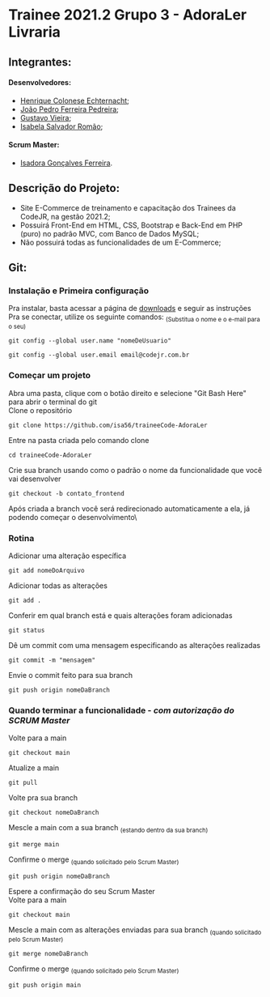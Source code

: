 # **Trainee 2021.2 Grupo 3 - AdoraLer Livraria**

## Integrantes:

#### Desenvolvedores:

* [Henrique Colonese Echternacht](https://github.com/hcolonese);
* [João Pedro Ferreira Pedreira](https://github.com/JoaoPedroFerreiraPedreira);
* [Gustavo Vieira](https://github.com/GustRib);
* [Isabela Salvador Romão](https://github.com/isabela1s);

#### Scrum Master:

* [Isadora Gonçalves Ferreira](https://github.com/isa56/).

## Descrição do Projeto:

* Site E-Commerce de treinamento e capacitação dos Trainees da CodeJR, na gestão 2021.2;
* Possuirá Front-End em HTML, CSS, Bootstrap e Back-End em PHP (puro) no padrão MVC, com Banco de Dados MySQL;
* Não possuirá todas as funcionalidades de um E-Commerce;

## Git:

### Instalação e Primeira configuração

Pra instalar, basta acessar a página de [downloads](https://git-scm.com/downloads) e seguir as instruções\
Pra se conectar, utilize os seguinte comandos: <sub>(Substitua o nome e o e-mail para o seu)<sub/>
```
git config --global user.name "nomeDeUsuario"
```
```
git config --global user.email email@codejr.com.br
```

### Começar um projeto

Abra uma pasta, clique com o botão direito e selecione "Git Bash Here" para abrir o terminal do git\
Clone o repositório
```
git clone https://github.com/isa56/traineeCode-AdoraLer
```
Entre na pasta criada pelo comando clone
```
cd traineeCode-AdoraLer
```
Crie sua branch usando como o padrão o nome da funcionalidade que você vai desenvolver
```
git checkout -b contato_frontend
```
Após criada a branch você será redirecionado automaticamente a ela, já podendo começar o desenvolvimento\


### Rotina

Adicionar uma alteração específica
```
git add nomeDoArquivo
```
Adicionar todas as alterações
```
git add .
```
Conferir em qual branch está e quais alterações foram adicionadas
```
git status
```
Dê um commit com uma mensagem especificando as alterações realizadas
```
git commit -m "mensagem"
```
Envie o commit feito para sua branch
```
git push origin nomeDaBranch
```

### Quando terminar a funcionalidade - *com autorização do SCRUM Master*

Volte para a main
```
git checkout main
```
Atualize a main
```
git pull
```
Volte pra sua branch
```
git checkout nomeDaBranch
```
Mescle a main com a sua branch <sub>(estando dentro da sua branch)<sub/>
```
git merge main
```
Confirme o merge <sub>(quando solicitado pelo Scrum Master)<sub/>
```
git push origin nomeDaBranch
```
Espere a confirmação do seu Scrum Master\
Volte para a main
```
git checkout main
```
Mescle a main com as alterações enviadas para sua branch <sub>(quando solicitado pelo Scrum Master)<sub/> 
```
git merge nomeDaBranch
```
Confirme o merge <sub>(quando solicitado pelo Scrum Master)<sub/>
```
git push origin main
```
